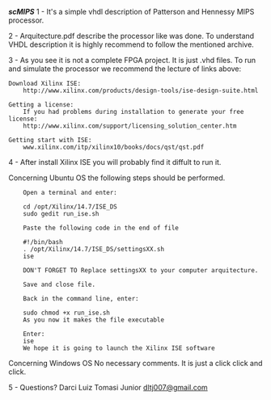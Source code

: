 ***scMIPS***
1 - It's a simple vhdl description of Patterson and Hennessy MIPS processor.

2 - Arquitecture.pdf describe the processor like was done. To understand VHDL description it is highly recommend to follow the mentioned archive.

3 - As you see it is not a complete FPGA project. It is just .vhd files. To run and simulate the processor we recommend the lecture of links above:

	Download Xilinx ISE:
		http://www.xilinx.com/products/design-tools/ise-design-suite.html
	
	Getting a license:
		If you had problems during installation to generate your free license:
		http://www.xilinx.com/support/licensing_solution_center.htm

	Getting start with ISE:
		www.xilinx.com/itp/xilinx10/books/docs/qst/qst.pdf

4 - After install Xilinx ISE you will probably find it diffult to run it. 

Concerning Ubuntu OS the following steps should be performed.

		Open a terminal and enter:
		
		cd /opt/Xilinx/14.7/ISE_DS
		sudo gedit run_ise.sh

		Paste the following code in the end of file

		#!/bin/bash
		. /opt/Xilinx/14.7/ISE_DS/settingsXX.sh
		ise

		DON'T FORGET TO Replace settingsXX to your computer arquitecture.
	
		Save and close file.

		Back in the command line, enter:

		sudo chmod +x run_ise.sh   
		As you now it makes the file executable

		Enter:
		ise 
		We hope it is going to launch the Xilinx ISE software

Concerning Windows OS
		No necessary comments. It is just a click click and click.

5 - Questions?
	Darci Luiz Tomasi Junior
	dltj007@gmail.com
